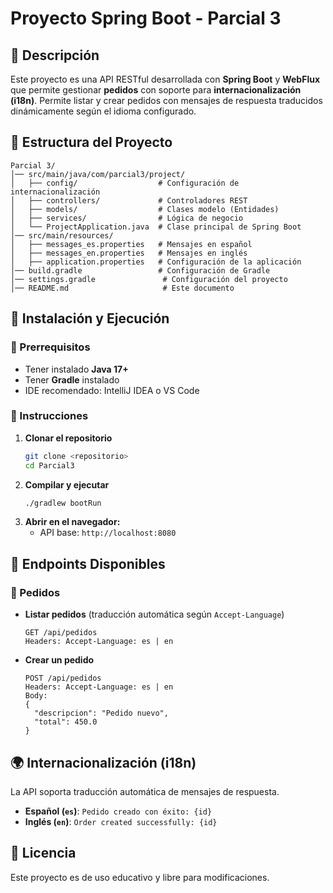# Proyecto Spring Boot - Parcial 3

## 📌 Descripción
Este proyecto es una API RESTful desarrollada con **Spring Boot** y **WebFlux** que permite gestionar **pedidos** con soporte para **internacionalización (i18n)**. Permite listar y crear pedidos con mensajes de respuesta traducidos dinámicamente según el idioma configurado.

## 📂 Estructura del Proyecto
```
Parcial 3/
│── src/main/java/com/parcial3/project/
│   ├── config/                  # Configuración de internacionalización
│   ├── controllers/             # Controladores REST
│   ├── models/                  # Clases modelo (Entidades)
│   ├── services/                # Lógica de negocio
│   └── ProjectApplication.java  # Clase principal de Spring Boot
│── src/main/resources/
│   ├── messages_es.properties   # Mensajes en español
│   ├── messages_en.properties   # Mensajes en inglés
│   ├── application.properties   # Configuración de la aplicación
│── build.gradle                 # Configuración de Gradle
│── settings.gradle               # Configuración del proyecto
│── README.md                     # Este documento
```

## 🚀 Instalación y Ejecución
### 📌 Prerrequisitos
- Tener instalado **Java 17+**
- Tener **Gradle** instalado
- IDE recomendado: IntelliJ IDEA o VS Code

### 📌 Instrucciones
1. **Clonar el repositorio**
   ```sh
   git clone <repositorio>
   cd Parcial3
   ```
2. **Compilar y ejecutar**
   ```sh
   ./gradlew bootRun
   ```
3. **Abrir en el navegador:**
   - API base: `http://localhost:8080`

## 📡 Endpoints Disponibles
### 📌 Pedidos
- **Listar pedidos** (traducción automática según `Accept-Language`)
  ```http
  GET /api/pedidos
  Headers: Accept-Language: es | en
  ```
- **Crear un pedido**
  ```http
  POST /api/pedidos
  Headers: Accept-Language: es | en
  Body:
  {
    "descripcion": "Pedido nuevo",
    "total": 450.0
  }
  ```

## 🌍 Internacionalización (i18n)
La API soporta traducción automática de mensajes de respuesta.
- **Español (`es`)**: `Pedido creado con éxito: {id}`
- **Inglés (`en`)**: `Order created successfully: {id}`

## 📜 Licencia
Este proyecto es de uso educativo y libre para modificaciones.

